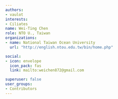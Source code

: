 ```yaml
---
authors:
- vaulot
interests:
- Ciliates
name: Wei-Ting Chen
role: NTO U., Taiwan
organizations:
- name: National Taiwan Ocean University
  url: "http://english.ntou.edu.tw/bin/home.php"

social:
- icon: envelope
  icon_pack: fas
  link: mailto:weichen872@gmail.com

superuser: false
user_groups:
- Contributors
---
```

